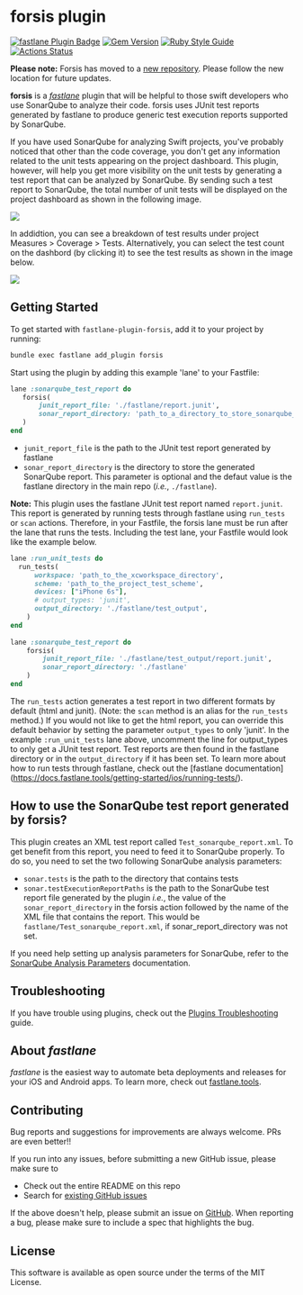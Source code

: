 # forsis plugin

[![fastlane Plugin Badge](https://rawcdn.githack.com/fastlane/fastlane/master/fastlane/assets/plugin-badge.svg)](https://rubygems.org/gems/fastlane-plugin-forsis)
[![Gem Version](https://badge.fury.io/rb/fastlane-plugin-forsis.svg)](https://rubygems.org/gems/fastlane-plugin-forsis)
[![Ruby Style Guide](https://img.shields.io/badge/code_style-rubocop-brightgreen.svg)](https://github.com/rubocop/rubocop)
[![Actions Status](https://github.com/azohra/forsis/actions/workflows/CI-workflow.yml/badge.svg)](https://github.com/azohra/forsis/actions/workflows/CI-workflow.yml?query=branch%3Amaster)

**Please note:** Forsis has moved to a [new repository](https://github.com/Tumiya/forsis). Please follow the new location for future updates.

**forsis** is a [_fastlane_](https://github.com/fastlane/fastlane) plugin that will be helpful to those swift developers who use SonarQube to analyze their code. forsis uses JUnit test reports generated by fastlane to produce generic test execution reports supported by SonarQube.

If you have used SonarQube for analyzing Swift projects, you've probably noticed that other than the code coverage, you don't get any information related to the unit tests appearing on the project dashboard. This plugin, however, will help you get more visibility on the unit tests by generating a test report that can be analyzed by SonarQube. By sending such a test report to SonarQube, the total number of unit tests will be displayed on the project dashboard as shown in the following image.

<img src="docs/SonarQube-dashboard.png" />

In addidtion, you can see a breakdown of test results under project Measures > Coverage > Tests. Alternatively, you can select the test count on the dashbord (by clicking it) to see the test results as shown in the image below.

<img src="docs/test-results.png" />

## Getting Started

 To get started with `fastlane-plugin-forsis`, add it to your project by running:

```bash
bundle exec fastlane add_plugin forsis
```
 Start using the plugin by adding this example 'lane' to your Fastfile:

 ```ruby
lane :sonarqube_test_report do
	forsis(
	    junit_report_file: './fastlane/report.junit',
	    sonar_report_directory: 'path_to_a_directory_to_store_sonarqube_report'
    )
end
 ```
 * `junit_report_file` is the path to the JUnit test report generated by fastlane
 * `sonar_report_directory` is the directory to store the generated SonarQube report. This parameter is optional and the defaut value is the fastlane directory in the main repo (*i.e.*, `./fastlane`).

**Note:** This plugin uses the fastlane JUnit test report named `report.junit`. This report is generated by running tests through fastlane using `run_tests` or `scan` actions. Therefore, in your Fastfile, the forsis lane must be run after the lane that runs the tests.  Including the test lane, your Fastfile would look like the example below.

```ruby
lane :run_unit_tests do
  run_tests(
      workspace: 'path_to_the_xcworkspace_directory',
      scheme: 'path_to_the_project_test_scheme',
      devices: ["iPhone 6s"],
      # output_types: 'junit',
      output_directory: './fastlane/test_output',
    )
end
    
lane :sonarqube_test_report do
	forsis(
	    junit_report_file: './fastlane/test_output/report.junit',
	    sonar_report_directory: './fastlane'
    )
end
```

The `run_tests` action generates a test report in two different formats by default (html and junit). (Note: the `scan` method is an alias for the `run_tests` method.) If you would not like to get the html report, you can override this default behavior by setting the parameter `output_types` to only 'junit'. In the example `:run_unit_tests` lane above, uncomment the line for output_types to only get a JUnit test report. Test reports are then found in the fastlane directory or in the `output_directory` if it has been set. To learn more about how to run tests through fastlane, check out the [fastlane documentation] (https://docs.fastlane.tools/getting-started/ios/running-tests/).

## How to use the SonarQube test report generated by forsis?
This plugin creates an XML test report called `Test_sonarqube_report.xml`. To get benefit from this report, you need to feed it to SonarQube properly. To do so, you need to set the two following SonarQube analysis parameters:

  * `sonar.tests` is the path to the directory that contains tests
  * `sonar.testExecutionReportPaths` is the path to the SonarQube test report file generated by the plugin *i.e.*, the value of the `sonar_report_directory` in the forsis action followed by the name of the XML file that contains the report. This would be `fastlane/Test_sonarqube_report.xml`, if sonar_report_directory was not set.

If you need help setting up analysis parameters for SonarQube, refer to the [SonarQube Analysis Parameters](https://docs.sonarqube.org/latest/analysis/analysis-parameters/) documentation.

## Troubleshooting

If you have trouble using plugins, check out the [Plugins Troubleshooting](https://docs.fastlane.tools/plugins/plugins-troubleshooting/) guide.

## About _fastlane_

_fastlane_ is the easiest way to automate beta deployments and releases for your iOS and Android apps. To learn more, check out [fastlane.tools](https://fastlane.tools).

## Contributing

Bug reports and suggestions for improvements are always welcome. PRs are even better!! 

If you run into any issues, before submitting a new GitHub issue, please make sure to

* Check out the entire README on this repo 
* Search for [existing GitHub issues](https://github.com/azohra/forsis/issues)

If the above doesn't help, please submit an issue on [GitHub](https://github.com/azohra/forsis/issues). When reporting a bug, please make sure to include a spec that highlights the bug.
  
## License

This software is available as open source under the terms of the MIT License.

